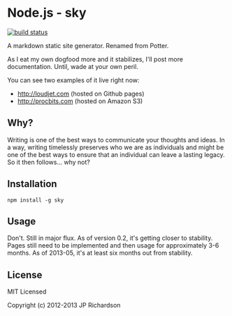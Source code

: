 Node.js - sky
==================

[![build status](https://secure.travis-ci.org/skywrite/sky.png)](http://travis-ci.org/skywrite/sky)

A markdown static site generator. Renamed from Potter.

As I eat my own dogfood more and it stabilizes, I'll post more documentation. Until, wade at your own peril.

You can see two examples of it live right now: 

- http://loudjet.com (hosted on Github pages)
- http://procbits.com (hosted on Amazon S3)


Why?
----

Writing is one of the best ways to communicate your thoughts and ideas. In a way, writing timelessly preserves who we are as individuals and might be one of the best ways to ensure that an individual can leave a lasting legacy. So it then follows... why not?



Installation
------------

    npm install -g sky



Usage
-----

Don't. Still in major flux. As of version 0.2, it's getting closer to stability. Pages still need to be implemented and then usage for approximately 3-6 months. As of 2013-05, it's at least six months out from stability.




License
-------

MIT Licensed

Copyright (c) 2012-2013 JP Richardson


